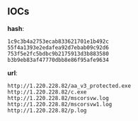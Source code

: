
## IOCs

__hash__:

```text
1c9c3b4a2753ecab833621701e1b492c
55f4a1393e2edafea92d7ebab09c92d6
753f5e2fc5bdbc9b2175913d3b883580
b3b9eb83af47770dbb8e86f95afe9634
```
__url__:

```text
http://1.220.228.82/aa_v3_protected.exe
http://1.220.228.82/c.exe
http://1.220.228.82/mscorsvw.log
http://1.220.228.82/mscorsvw1.log
http://1.220.228.82/p.log
```